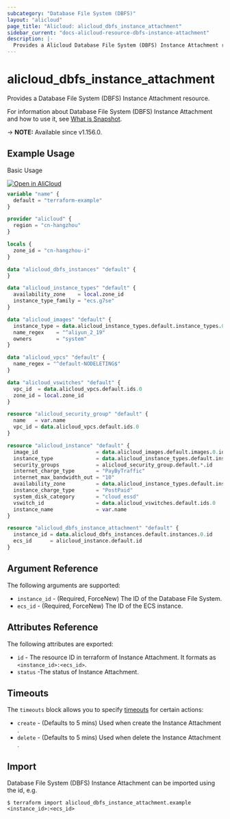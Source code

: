 ```yaml
---
subcategory: "Database File System (DBFS)"
layout: "alicloud"
page_title: "Alicloud: alicloud_dbfs_instance_attachment"
sidebar_current: "docs-alicloud-resource-dbfs-instance-attachment"
description: |-
  Provides a Alicloud Database File System (DBFS) Instance Attachment resource.
---
```


# alicloud_dbfs_instance_attachment

Provides a Database File System (DBFS) Instance Attachment resource.

For information about Database File System (DBFS) Instance Attachment and how to use it, see [What is Snapshot](https://help.aliyun.com/zh/dbfs/developer-reference/api-dbfs-2020-04-18-attachdbfs).

-> **NOTE:** Available since v1.156.0.

## Example Usage

Basic Usage

<div style="display: block;margin-bottom: 40px;"><div class="oics-button" style="float: right;position: absolute;margin-bottom: 10px;">
  <a href="https://api.aliyun.com/api-tools/terraform?resource=alicloud_dbfs_instance_attachment&exampleId=19ef4447-bdd7-f205-8d51-549b9a0e179d56a136ad&activeTab=example&spm=docs.r.dbfs_instance_attachment.0.19ef4447bd&intl_lang=EN_US" target="_blank">
    <img alt="Open in AliCloud" src="https://img.alicdn.com/imgextra/i1/O1CN01hjjqXv1uYUlY56FyX_!!6000000006049-55-tps-254-36.svg" style="max-height: 44px; max-width: 100%;">
  </a>
</div></div>

```terraform
variable "name" {
  default = "terraform-example"
}

provider "alicloud" {
  region = "cn-hangzhou"
}

locals {
  zone_id = "cn-hangzhou-i"
}

data "alicloud_dbfs_instances" "default" {
}

data "alicloud_instance_types" "default" {
  availability_zone    = local.zone_id
  instance_type_family = "ecs.g7se"
}

data "alicloud_images" "default" {
  instance_type = data.alicloud_instance_types.default.instance_types.0.id
  name_regex    = "^aliyun_2_19"
  owners        = "system"
}

data "alicloud_vpcs" "default" {
  name_regex = "^default-NODELETING$"
}

data "alicloud_vswitches" "default" {
  vpc_id  = data.alicloud_vpcs.default.ids.0
  zone_id = local.zone_id
}

resource "alicloud_security_group" "default" {
  name   = var.name
  vpc_id = data.alicloud_vpcs.default.ids.0
}

resource "alicloud_instance" "default" {
  image_id                   = data.alicloud_images.default.images.0.id
  instance_type              = data.alicloud_instance_types.default.instance_types.0.id
  security_groups            = alicloud_security_group.default.*.id
  internet_charge_type       = "PayByTraffic"
  internet_max_bandwidth_out = "10"
  availability_zone          = data.alicloud_instance_types.default.instance_types.0.availability_zones.0
  instance_charge_type       = "PostPaid"
  system_disk_category       = "cloud_essd"
  vswitch_id                 = data.alicloud_vswitches.default.ids.0
  instance_name              = var.name
}

resource "alicloud_dbfs_instance_attachment" "default" {
  instance_id = data.alicloud_dbfs_instances.default.instances.0.id
  ecs_id      = alicloud_instance.default.id
}
```

## Argument Reference

The following arguments are supported:

* `instance_id` - (Required, ForceNew) The ID of the Database File System.
* `ecs_id` - (Required, ForceNew) The ID of the ECS instance.

## Attributes Reference

The following attributes are exported:

* `id` - The resource ID in terraform of Instance Attachment. It formats as `<instance_id>:<ecs_id>`.
* `status` -The status of Instance Attachment.

## Timeouts

The `timeouts` block allows you to specify [timeouts](https://www.terraform.io/docs/configuration-0-11/resources.html#timeouts) for certain actions:

* `create` - (Defaults to 5 mins) Used when create the Instance Attachment .
* `delete` - (Defaults to 5 mins) Used when delete the Instance Attachment .

## Import

Database File System (DBFS) Instance Attachment can be imported using the id, e.g.

```shell
$ terraform import alicloud_dbfs_instance_attachment.example <instance_id>:<ecs_id>
```
